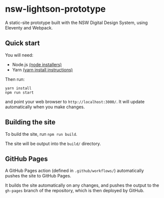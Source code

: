 # nsw-lightson-prototype

A static-site prototype built with the NSW Digital Design System, using Eleventy and Webpack.

## Quick start

You will need:

* Node.js [(node installers)](https://nodejs.org/en/download/)
* Yarn [(yarn install instructions)](https://classic.yarnpkg.com/en/docs/install/)

Then run:

```
yarn install
npm run start
```

and point your web browser to `http://localhost:3000/`. It will update automatically when you make changes.

## Building the site

To build the site, run `npm run build`.

The site will be output into the `build/` directory.

## GitHub Pages

A GitHub Pages action (defined in `.github/workflows/`) automatically pushes the site to GitHub Pages.

It builds the site automatically on any changes, and pushes the output to the `gh-pages` branch of the repository, which is then deployed by GitHub.

